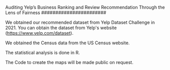 Auditing Yelp’s Business Ranking and Review Recommendation Through the Lens of Fairness
#######################

We obtained our recommended dataset from Yelp Dataset Challenge in 2021. You can obtain the dataset from Yelp's website (https://www.yelp.com/dataset). 


We obtained the Census data from the US Census website. 

The statistical analysis is done in R.

The Code to create the maps will be made public on request.